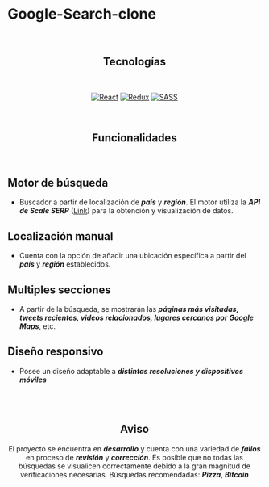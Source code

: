 Google-Search-clone
=============

<br />

<div align="center">
  
## Tecnologías
  
</div>

<br />

<div align="center">

[![React](https://img.shields.io/badge/-React-blue?style=for-the-badge&logo=React)](https://es.reactjs.org/)
[![Redux](https://img.shields.io/badge/-Redux-violet?style=for-the-badge&logo=redux)](https://sass-lang.com/)
[![SASS](https://img.shields.io/badge/-sass-yellow?style=for-the-badge&logo=sass)](https://sass-lang.com/)

</div>

<br />

<div align="center">
  
## Funcionalidades

</div>

<br />

## Motor de búsqueda
* Buscador a partir de localización de ***país*** y ***región***. El motor utiliza la ***API de Scale SERP*** ([Link](https://app.scaleserp.com/playground)) para la  obtención y visualización de datos.

## Localización manual
* Cuenta con la opción de añadir una ubicación específica a partir del ***país*** y ***región*** establecidos.

## Multiples secciones
* A partir de la búsqueda, se mostrarán las ***páginas más visitadas, tweets recientes, videos relacionados, lugares cercanos por Google Maps***, etc. 

## Diseño responsivo
* Posee un diseño adaptable a ***distintas resoluciones y dispositivos móviles***

<br />
<br />

<div align="center">
  
## Aviso
El proyecto se encuentra en ***desarrollo*** y cuenta con una variedad de ***fallos*** en proceso de ***revisión*** y ***corrección***. Es posible que no todas las búsquedas se visualicen correctamente debido a la gran magnitud de verificaciones necesarias. Búsquedas recomendadas: ***Pizza***, ***Bitcoin***

</div>

<br />
<br />
